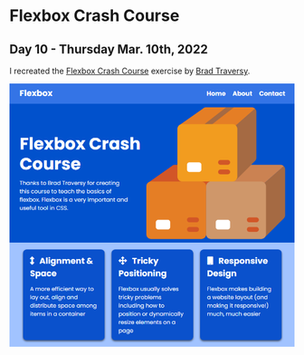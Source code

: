 # Flexbox Crash Course
## Day 10 - Thursday Mar. 10th, 2022
I recreated the [Flexbox Crash Course](https://www.youtube.com/watch?v=3YW65K6LcIA) exercise by [Brad Traversy](https://github.com/bradtraversy).

![Demo of Flexbox Crash Course](demo.png)
